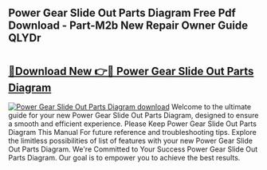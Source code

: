 ## Power Gear Slide Out Parts Diagram Free Pdf Download - Part-M2b New Repair Owner Guide QLYDr

# <h2><a href="http://dfm4h7l.blite.top/?on=Power+Gear+Slide+Out+Parts+Diagram">🔗Download New 👉🔴 Power Gear Slide Out Parts Diagram</a></h2>

[![Power Gear Slide Out Parts Diagram download](https://i.imgur.com/lujVjoI.png)](http://dfm4h7l.blite.top/?on=Power+Gear+Slide+Out+Parts+Diagram)
Welcome to the ultimate guide for your new Power Gear Slide Out Parts Diagram, designed to ensure a smooth and efficient experience. Please Keep Power Gear Slide Out Parts Diagram This Manual For future reference and troubleshooting tips. Explore the limitless possibilities of list of features with your new Power Gear Slide Out Parts Diagram. We're Committed to Your Success Power Gear Slide Out Parts Diagram. Our goal is to empower you to achieve the best results.

